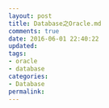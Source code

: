 ```yaml
---
layout: post
title: Database之Oracle.md
comments: true
date: 2016-06-01 22:40:22
updated:
tags:
- oracle
- database
categories:
- Database
permalink:
---
```

